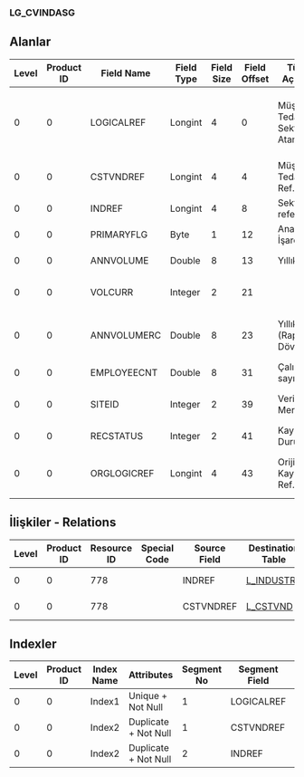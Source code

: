 ### LG_CVINDASG

## Alanlar

**Level**|**Product ID**|**Field Name**|**Field Type**|**Field Size**|**Field Offset**|**Türkçe Açıklama**|**Expression**
-----|-----|-----|-----|-----|-----|-----|-----
0|0|LOGICALREF|Longint|4|0|Müşteri / Tedarikçi - Sektör Ataması|Customer / Vendor - Sector Assignment Logical Reference
0|0|CSTVNDREF|Longint|4|4|Müşteri / Tedarikçi Ref.|Customer / Vendor Reference
0|0|INDREF|Longint|4|8|Sektör referansı|Sector Reference
0|0|PRIMARYFLG|Byte|1|12|Ana Sektör İşareti|Main Sector Flag
0|0|ANNVOLUME|Double|8|13|Yıllık Hacim|Annual Volume
0|0|VOLCURR|Integer|2|21||Currency For Volume Number
0|0|ANNVOLUMERC|Double|8|23|Yıllık Hacim (Raporlama Dövizi)|Annual Volume Reporting Currency
0|0|EMPLOYEECNT|Double|8|31|Çalışan sayısı|Number Of Employees
0|0|SITEID|Integer|2|39|Veri Merkezi|Data Processing Site
0|0|RECSTATUS|Integer|2|41|Kayıt Durumu|Record Status
0|0|ORGLOGICREF|Longint|4|43|Orijinal Kayıt Log. Ref.|Original Record Logical Reference

## İlişkiler - Relations

**Level**|**Product ID**|**Resource ID**|**Special Code**|**Source Field**|**Destination Table**|**Destination Field**|**Relation Type**|**Extra Condition**
-----|-----|-----|-----|-----|-----|-----|-----|-----
0|0|778||INDREF|[L_INDUSTRY](../LG_INDUSTRY "L_INDUSTRY")|LOGICALREF|one-to-one|
0|0|778||CSTVNDREF|[L_CSTVND](../LG_CSTVND "L_CSTVND")|LOGICALREF|one-to-one|

## Indexler

**Level**|**Product ID**|**Index Name**|**Attributes**|**Segment No**|**Segment Field**|**Sense**
-----|-----|-----|-----|-----|-----|-----
0|0|Index1|Unique + Not Null|1|LOGICALREF|Ascending
0|0|Index2|Duplicate + Not Null|1|CSTVNDREF|Ascending
0|0|Index2|Duplicate + Not Null|2|INDREF|Ascending
